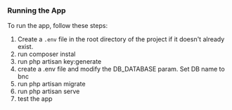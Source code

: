 ### Running the App

To run the app, follow these steps:

1. Create a `.env` file in the root directory of the project if it doesn't already exist.
2. run composer instal
3. run  php artisan key:generate
4. create a .env file and modify the DB_DATABASE param. Set DB name to bnc
5. run php artisan migrate
6. run php artisan serve
7. test the app
